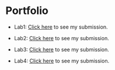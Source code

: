 # Portfolio
- Lab1: [Click here](https://github.com/SeppeBe1/2imd-webtechadvanced-portfolio/tree/main/lab1%20-%20git) to see my submission.

- Lab2: [Click here](https://github.com/SeppeBe1/2imd-webtechadvanced-portfolio/tree/main/lab2) to see my submission.

- Lab3: [Click here](https://github.com/SeppeBe1/2imd-webtechadvanced-portfolio/tree/main/lab3) to see my submission.

- Lab4: [Click here](https://github.com/SeppeBe1/2imd-webtechadvanced-portfolio/tree/labo4/lab4) to see my submission.

